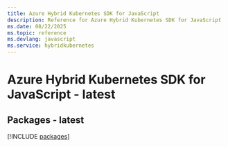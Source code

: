 ```yaml
---
title: Azure Hybrid Kubernetes SDK for JavaScript
description: Reference for Azure Hybrid Kubernetes SDK for JavaScript
ms.date: 08/22/2025
ms.topic: reference
ms.devlang: javascript
ms.service: hybridkubernetes
---
```

# Azure Hybrid Kubernetes SDK for JavaScript - latest
## Packages - latest
[!INCLUDE [packages](hybrid-kubernetes-index.md)]
